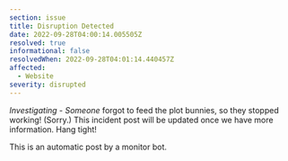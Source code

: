 ```yaml
---
section: issue
title: Disruption Detected
date: 2022-09-28T04:00:14.005505Z
resolved: true
informational: false
resolvedWhen: 2022-09-28T04:01:14.440457Z
affected:
  - Website
severity: disrupted
---
```

*Investigating* - _Someone_ forgot to feed the plot bunnies, so they stopped working! (Sorry.) This incident post will be updated once we have more information. Hang tight!

This is an automatic post by a monitor bot.
        